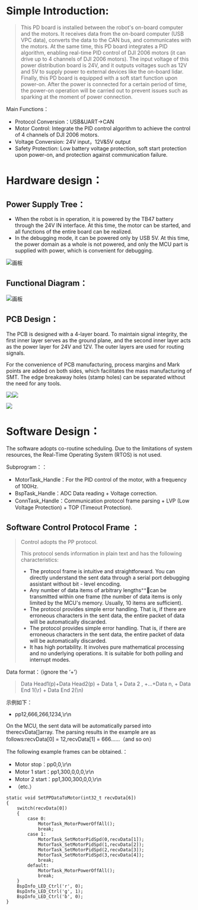 # Simple Introduction:
> This PD board is installed between the robot's on-board computer and the motors. It receives data from the on-board computer (USB VPC data), converts the data to the CAN bus, and communicates with the motors. At the same time, this PD board integrates a PID algorithm, enabling real-time PID control of DJI 2006 motors (it can drive up to 4 channels of DJI 2006 motors). The input voltage of this power distribution board is 24V, and it outputs voltages such as 12V and 5V to supply power to external devices like the on-board lidar. Finally, this PD board is equipped with a soft start function upon power-on. After the power is connected for a certain period of time, the power-on operation will be carried out to prevent issues such as sparking at the moment of power connection.
>

Main Functions：

+ Protocol Conversion：USB&UART->CAN
+ Motor Control: Integrate the PID control algorithm to achieve the control of 4 channels of DJI 2006 motors.
+ Voltage Conversion: 24V input，12V&5V output
+ Safety Protection: Low battery voltage protection, soft start protection upon power-on, and protection against communication failure.

# Hardware design：
## Power Supply Tree：
+ When the robot is in operation, it is powered by the TB47 battery through the 24V IN interface. At this time, the motor can be started, and all functions of the entire board can be realized.
+ In the debugging mode, it can be powered only by USB 5V. At this time, the power domain as a whole is not powered, and only the MCU part is supplied with power, which is convenient for debugging. 

![画板](https://cdn.nlark.com/yuque/0/2025/jpeg/28458595/1742830024031-09bd11e1-73b7-4db8-8a24-970679b1f330.jpeg)

## Functional Diagram：
![画板](https://cdn.nlark.com/yuque/0/2025/jpeg/28458595/1742829958540-9143a489-0b69-4ed0-ae6f-734cd532e6ea.jpeg)

## PCB Design：
The PCB is designed with a 4-layer board. To maintain signal integrity, the first inner layer serves as the ground plane, and the second inner layer acts as the power layer for 24V and 12V. The outer layers are used for routing signals. 

For the convenience of PCB manufacturing, process margins and Mark points are added on both sides, which facilitates the mass manufacturing of SMT. The edge breakaway holes (stamp holes) can be separated without the need for any tools.

![](https://cdn.nlark.com/yuque/0/2025/png/28458595/1742830291501-6b30f349-a720-4ef4-92b8-3bd87b745422.png)![](https://cdn.nlark.com/yuque/0/2025/png/28458595/1742830409150-c7810dcb-c3f2-4ba4-b563-e9e0bb7b7d71.png)

![](https://cdn.nlark.com/yuque/0/2025/png/28458595/1742830625184-d6e97dac-80ff-4ba9-bcc4-3b83bf210f38.png)

# Software Design：
The software adopts co-routine scheduling. Due to the limitations of system resources, the Real-Time Operating System (RTOS) is not used.

Subprogram：：

+ MotorTask_Handle：For the PID control of the motor, with a frequency of 100Hz.
+ BspTask_Handle：ADC Data reading + Voltage correction.
+ ConnTask_Handle：Communication protocol frame parsing + LVP (Low Voltage Protection) + TOP (Timeout Protection).

## Software Control Protocol Frame ：
> Control adopts the PP protocol. 
>
> This protocol sends information in plain text and has the following characteristics:
>
> + <font style="color:rgb(25, 27, 31);">The protocol frame is intuitive and straightforward. You can directly understand the sent data through a serial port debugging assistant without bit - level encoding.</font>
> + <font style="color:rgb(25, 27, 31);"> Any number of data items of arbitrary lengths</font>**<font style="color:rgb(25, 27, 31);">can be transmitted within one frame (the number of data items is only limited by the MCU's memory. Usually, 10 items are sufficient).</font>
> + <font style="color:rgb(25, 27, 31);">The protocol provides simple error handling. That is, if there are erroneous characters in the sent data, the entire packet of data will be automatically discarded.</font>
> + <font style="color:rgb(25, 27, 31);">The protocol provides simple error handling. That is, if there are erroneous characters in the sent data, the entire packet of data will be automatically discarded.</font>
> + <font style="color:rgb(25, 27, 31);">It has high portability. It involves pure mathematical processing and no underlying operations. It is suitable for both polling and interrupt modes.</font>
>

Data format：（ignore the ‘+’）

> <font style="color:rgb(83, 88, 97);">Data Head1(p)+Data Head2(p) + Data 1, + Data 2 , +...+Data n, + Data End 1(\r) + Data End 2(\n)</font>
>

示例如下：

+ <font style="color:rgb(25, 27, 31);">pp12,666,266,1234,\r\n</font>

<font style="color:rgb(25, 27, 31);">On the MCU, the sent data will be automatically parsed into therecvData[]array. The parsing results in the example are as follows:recvData[0] = 12,recvData[1] = 666......（and so on）</font>

<font style="color:rgb(25, 27, 31);">The following example frames can be obtained.：</font>

+ Motor stop：<font style="color:rgb(25, 27, 31);">pp0,0,\r\n</font>
+ <font style="color:rgb(25, 27, 31);">Motor 1 start：pp1,300,0,0,0,\r\n</font>
+ <font style="color:rgb(25, 27, 31);">Motor 2 start：pp1,300,300,0,0,\r\n</font>
+ <font style="color:rgb(25, 27, 31);">（etc.）</font>

```plain
static void SetPPDataToMotor(int32_t recvData[6])
{
	switch(recvData[0])
	{
		case 0:
			MotorTask_MotorPowerOffAll();
			break;
		case 1:
			MotorTask_SetMotorPidSpd(0,recvData[1]);
			MotorTask_SetMotorPidSpd(1,recvData[2]);
			MotorTask_SetMotorPidSpd(2,recvData[3]);
			MotorTask_SetMotorPidSpd(3,recvData[4]);
			break;
		default:
			MotorTask_MotorPowerOffAll();
			break;
	}
	BspInfo_LED_Ctrl('r', 0);
	BspInfo_LED_Ctrl('g', 1);
	BspInfo_LED_Ctrl('b', 0);
}
```


